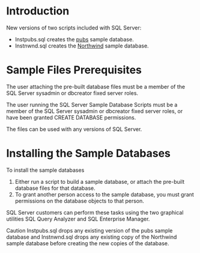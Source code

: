 # Introduction
New versions of two scripts included with SQL Server:
- Instpubs.sql creates the [pubs](Pubs) sample database.
- Instnwnd.sql creates the [Northwind](Northwind) sample database.

# Sample Files Prerequisites
The user attaching the pre-built database files must be a member of the SQL Server sysadmin or dbcreator fixed server roles.

The user running the SQL Server Sample Database Scripts must be a member of the SQL Server sysadmin or dbcreator fixed server roles, or have been granted CREATE DATABASE permissions.

The files can be used with any versions of SQL Server.

# Installing the Sample Databases
To install the sample databases

1. Either run a script to build a sample database, or attach the pre-built database files for that database.
2. To grant another person access to the sample database, you must grant permissions on the database objects to that person.

SQL Server customers can perform these tasks using the two graphical utilities SQL Query Analyzer and SQL Enterprise Manager.

Caution   Instpubs.sql drops any existing version of the pubs sample database and Instnwnd.sql drops any existing copy of the Northwind sample database before creating the new copies of the database.
